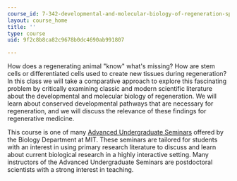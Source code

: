```yaml
---
course_id: 7-342-developmental-and-molecular-biology-of-regeneration-spring-2008
layout: course_home
title: ''
type: course
uid: 9f2c8b8ca82c9678b0dc4690ab991807

---
```

How does a regenerating animal "know" what's missing? How are stem cells or differentiated cells used to create new tissues during regeneration? In this class we will take a comparative approach to explore this fascinating problem by critically examining classic and modern scientific literature about the developmental and molecular biology of regeneration. We will learn about conserved developmental pathways that are necessary for regeneration, and we will discuss the relevance of these findings for regenerative medicine.

This course is one of many [Advanced Undergraduate Seminars](https://biology.mit.edu/undergraduate/course_listings/advanced_undergraduate_seminars) offered by the Biology Department at MIT. These seminars are tailored for students with an interest in using primary research literature to discuss and learn about current biological research in a highly interactive setting. Many instructors of the Advanced Undergraduate Seminars are postdoctoral scientists with a strong interest in teaching.
